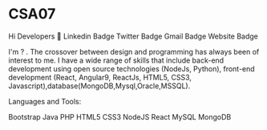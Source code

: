 # CSA07

Hi Developers 👋
Linkedin Badge Twitter Badge Gmail Badge Website Badge

I'm ? . The crossover between design and programming has always been of interest to me. I have a wide range of skills that include back-end development using open source technologies (NodeJs, Python), front-end development (React, Angular9, ReactJs, HTML5, CSS3, Javascript),database(MongoDB,Mysql,Oracle,MSSQL).

Languages and Tools:

Bootstrap Java PHP HTML5 CSS3 NodeJS React MySQL MongoDB
